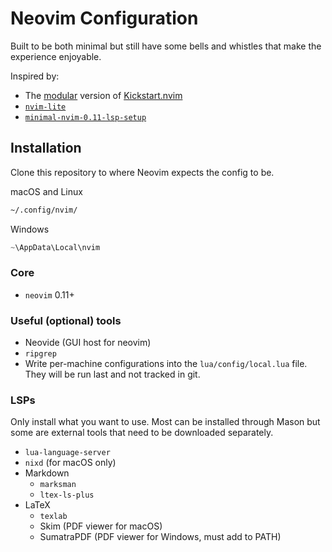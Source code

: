 # Neovim Configuration

Built to be both minimal but still have some bells and whistles that make the experience enjoyable.

Inspired by:
- The [modular](https://github.com/dam9000/kickstart-modular.nvim/tree/master) version of [Kickstart.nvim](https://github.com/nvim-lua/kickstart.nvim)
- [`nvim-lite`](https://github.com/radleylewis/nvim-lite)
- [`minimal-nvim-0.11-lsp-setup`](https://github.com/mplusp/minimal-nvim-0.11-lsp-setup/tree/main)

## Installation

Clone this repository to where Neovim expects the config to be.

macOS and Linux
```zsh
~/.config/nvim/
```

Windows
```powershell
~\AppData\Local\nvim
```

### Core

- `neovim` 0.11+

### Useful (optional) tools

- Neovide (GUI host for neovim)
- `ripgrep`
- Write per-machine configurations into the `lua/config/local.lua` file. They will be run last and not tracked in git.

### LSPs

Only install what you want to use. Most can be installed through Mason but some are external tools that need to be downloaded separately.

- `lua-language-server`
- `nixd` (for macOS only)
- Markdown
    - `marksman`
    - `ltex-ls-plus`
- LaTeX
    - `texlab`
    - Skim (PDF viewer for macOS)
    - SumatraPDF (PDF viewer for Windows, must add to PATH)

